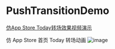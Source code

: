# PushTransitionDemo
[仿App Store Today转场效果视频演示](http://v.youku.com/v_show/id_XMzM4MTA2Njk5Mg==.html?spm=a2h3j.8428770.3416059.1)

仿 App Store 首页 Today 转场动画
![image](https://github.com/YvanLiu/PushTransitionDemo/blob/master/pushDemoImage.png)

